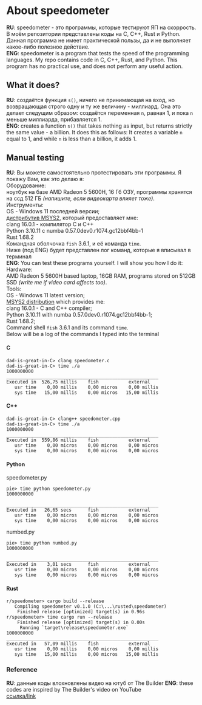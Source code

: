 # About speedometer
**RU**: speedometer - это программы, которые тестируют ЯП на скоррость. В моём репозитории представлены коды на C, C++, Rust и Python. Данная программа не имеет практической пользы, да и не выполняет какое-либо полезное действие.  
**ENG**: speedometer is a program that tests the speed of the programming languages. My repo contains code in C, C++, Rust, and Python. This program has no practical use, and does not perform any useful action.
## What it does?
**RU**: создаётся функция ```s()```, ничего не принимающая на вход, но возвращающая строго одну и ту же величину - миллиард. Она это делает следущим образом: создаётся переменная ```n```, равная 1, и пока ```n``` меньше миллиарда, прибавляется 1.  
**ENG**: creates a function ```s()``` that takes nothing as input, but returns strictly the same value - a billion. It does this as follows: It creates a variable ```n``` equal to 1, and while ```n``` is less than a billion, it adds 1.
## Manual testing
**RU**: Вы можете самостоятельно протестировать эти программы. Я покажу Вам, как это делаю я:  
Оборудование:  
ноутбук на базе AMD Radeon 5 5600H, 16 Гб ОЗУ, программы хранятся на ссд 512 ГБ *(напишите, если видеокарта влияет тоже)*.  
Инструменты:  
OS - Windows 11 последней версии;  
[дистрибутив MSYS2](https://msys2.org), который предоставляет мне:  
clang 16.0.1 - компилятор C и C++  
Python 3.10.11 с numba 0.57.0dev0.r1074.gc12bbf4bb-1  
Rust 1.68.2  
Командная оболчочка ```fish``` 3.6.1, и её команда ```time```.  
Ниже (под ENG) будет представлен лог команд, которые я вписывал в терминал  
**ENG**: You can test these programs yourself. I will show you how I do it:  
Hardware:  
AMD Radeon 5 5600H based laptop, 16GB RAM, programs stored on 512GB SSD *(write me if video card affects too)*.  
Tools:  
OS - Windows 11 latest version;  
[MSYS2 distribution](https://msys2.org) which provides me:  
clang 16.0.1 - C and C++ compiler;  
Python 3.10.11 with numba 0.57.0dev0.r1074.gc12bbf4bb-1;  
Rust 1.68.2;  
Command shell ```fish``` 3.6.1 and its command ```time```.  
Below will be a log of the commands I typed into the terminal
#### C
```
dad-is-great-in-C> clang speedometer.c
dad-is-great-in-C> time ./a
1000000000
________________________________________________________
Executed in  526,75 millis    fish           external
   usr time    0,00 millis    0,00 micros    0,00 millis
   sys time   15,00 millis    0,00 micros   15,00 millis
```
#### C++
```
dad-is-great-in-C> clang++ speedometer.cpp
dad-is-great-in-C> time ./a
1000000000
________________________________________________________
Executed in  559,86 millis    fish           external
   usr time    0,00 micros    0,00 micros    0,00 micros
   sys time    0,00 micros    0,00 micros    0,00 micros
```
#### Python
speedometer.py
```
pie> time python speedometer.py
1000000000

________________________________________________________
Executed in   26,65 secs      fish           external
   usr time    0,00 micros    0,00 micros    0,00 micros
   sys time    0,00 micros    0,00 micros    0,00 micros
```
numbed.py
```
pie> time python numbed.py
1000000000

________________________________________________________
Executed in    3,01 secs      fish           external
   usr time    0,00 micros    0,00 micros    0,00 micros
   sys time    0,00 micros    0,00 micros    0,00 micros
```
#### Rust
```
r/speedometer> cargo build --release
   Compiling speedometer v0.1.0 (C:\...\rusted\speedometer)
    Finished release [optimized] target(s) in 0.96s
r/speedometer> time cargo run --release
    Finished release [optimized] target(s) in 0.00s
     Running `target\release\speedometer.exe`
1000000000
________________________________________________________
Executed in   57,09 millis    fish           external
   usr time    0,00 millis    0,00 micros    0,00 millis
   sys time   15,00 millis    0,00 micros   15,00 millis
```
### Reference
**RU**: данные коды влохновлены видео на ютуб от The Builder 
**ENG**: these codes are inspired by The Builder's video on YouTube  
[ссылка/link](https://www.youtube.com/watch?v=VioxsWYzoJk)
